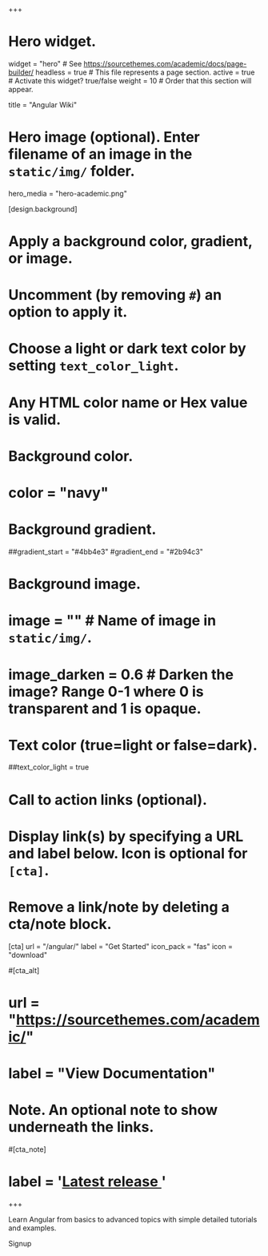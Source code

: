 +++
# Hero widget.
widget = "hero"  # See https://sourcethemes.com/academic/docs/page-builder/
headless = true  # This file represents a page section.
active = true  # Activate this widget? true/false
weight = 10  # Order that this section will appear.

title = "Angular Wiki"

# Hero image (optional). Enter filename of an image in the `static/img/` folder.
hero_media = "hero-academic.png"

[design.background]
  # Apply a background color, gradient, or image.
  #   Uncomment (by removing `#`) an option to apply it.
  #   Choose a light or dark text color by setting `text_color_light`.
  #   Any HTML color name or Hex value is valid.

  # Background color.
  # color = "navy"
  
  # Background gradient.
  ##gradient_start = "#4bb4e3"
  #gradient_end = "#2b94c3"
  
  # Background image.
  # image = ""  # Name of image in `static/img/`.
  # image_darken = 0.6  # Darken the image? Range 0-1 where 0 is transparent and 1 is opaque.

  # Text color (true=light or false=dark).
  ##text_color_light = true

# Call to action links (optional).
#   Display link(s) by specifying a URL and label below. Icon is optional for `[cta]`.
#   Remove a link/note by deleting a cta/note block.
[cta]
  url = "/angular/"
  label = "Get Started"
  icon_pack = "fas"
  icon = "download"
  
#[cta_alt]
#  url = "https://sourcethemes.com/academic/"
# label = "View Documentation"

# Note. An optional note to show underneath the links.
#[cta_note]
#  label = '<a id="academic-release" href="https://sourcethemes.com/academic/updates" data-repo="gcushen/hugo-academic">Latest release <!-- V --></a>'
+++

Learn Angular from basics to advanced topics with simple detailed tutorials and examples.

Signup 

<a href="https://twitter.com/angular_js" target="_blank" rel="noopener">
<span>
<i class="fab fa-twitter" style="color: #55acee; font-size: 1.5rem; line-height: 1.25"></i>
<span>
</a>
<a href="https://www.facebook.com/angularjswiki" target="_blank" rel="noopener">
<span>
<i class="fab fa-facebook" style="color: #55acee; font-size: 1.5rem; line-height: 1.25"></i>
<span>
</a>
<a href="https://www.linkedin.com/company/angular-js/" target="_blank" rel="noopener">
<span>
<i class="fab fa-linkedin" style="color: #55acee; font-size: 1.5rem; line-height: 1.25"></i>
<span>
</a>
<a href="https://www.instagram.com/angularwiki/" target="_blank" rel="noopener">
<span>
<i class="fab fa-instagram" style="color: #55acee; font-size: 1.5rem; line-height: 1.25"></i>
<span>
</a>

